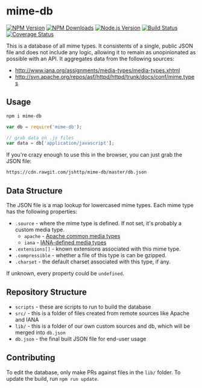 # mime-db

[![NPM Version][npm-version-image]][npm-url]
[![NPM Downloads][npm-downloads-image]][npm-url]
[![Node.js Version][node-image]][node-url]
[![Build Status][travis-image]][travis-url]
[![Coverage Status][coveralls-image]][coveralls-url]

This is a database of all mime types.
It consistents of a single, public JSON file and does not include any logic,
allowing it to remain as unopinionated as possible with an API.
It aggregates data from the following sources:

- http://www.iana.org/assignments/media-types/media-types.xhtml
- http://svn.apache.org/repos/asf/httpd/httpd/trunk/docs/conf/mime.types














































<extoc></extoc>

## Usage

```bash
npm i mime-db
```

```js
var db = require('mime-db');

// grab data on .js files
var data = db['application/javascript'];
```

If you're crazy enough to use this in the browser,
you can just grab the JSON file:

```
https://cdn.rawgit.com/jshttp/mime-db/master/db.json
```

## Data Structure

The JSON file is a map lookup for lowercased mime types.
Each mime type has the following properties:

- `.source` - where the mime type is defined.
    If not set, it's probably a custom media type.
    - `apache` - [Apache common media types](http://svn.apache.org/repos/asf/httpd/httpd/trunk/docs/conf/mime.types)
    - `iana` - [IANA-defined media types](http://www.iana.org/assignments/media-types/media-types.xhtml)
- `.extensions[]` - known extensions associated with this mime type.
- `.compressible` - whether a file of this type is can be gzipped.
- `.charset` - the default charset associated with this type, if any.

If unknown, every property could be `undefined`.

## Repository Structure

- `scripts` - these are scripts to run to build the database
- `src/` - this is a folder of files created from remote sources like Apache and IANA
- `lib/` - this is a folder of our own custom sources and db, which will be merged into `db.json`
- `db.json` - the final built JSON file for end-user usage

## Contributing

To edit the database, only make PRs against files in the `lib/` folder.
To update the build, run `npm run update`.

[npm-version-image]: https://img.shields.io/npm/v/mime-db.svg?style=flat
[npm-downloads-image]: https://img.shields.io/npm/dm/mime-db.svg?style=flat
[npm-url]: https://npmjs.org/package/mime-db
[travis-image]: https://img.shields.io/travis/jshttp/mime-db.svg?style=flat
[travis-url]: https://travis-ci.org/jshttp/mime-db
[coveralls-image]: https://img.shields.io/coveralls/jshttp/mime-db.svg?style=flat
[coveralls-url]: https://coveralls.io/r/jshttp/mime-db?branch=master
[node-image]: https://img.shields.io/node/v/mime-db.svg?style=flat
[node-url]: http://nodejs.org/download/
